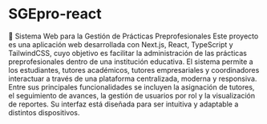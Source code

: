 # SGEpro-react
🧾 Sistema Web para la Gestión de Prácticas Preprofesionales
Este proyecto es una aplicación web desarrollada con Next.js, React, TypeScript y TailwindCSS, cuyo objetivo es facilitar la administración de las prácticas preprofesionales dentro de una institución educativa. El sistema permite a los estudiantes, tutores académicos, tutores empresariales y coordinadores interactuar a través de una plataforma centralizada, moderna y responsiva.
Entre sus principales funcionalidades se incluyen la asignación de tutores, el seguimiento de avances, la gestión de usuarios por rol y la visualización de reportes. Su interfaz está diseñada para ser intuitiva y adaptable a distintos dispositivos.
